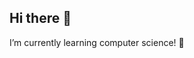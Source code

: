 ## Hi there 👋
I’m currently learning computer science! 👯
<!--
**Cora1177/Cora1177** is a ✨ _special_ ✨ repository because its `README.md` (this file) appears on your GitHub profile.

Here are some ideas to get you started:

- 🔭 I’m currently working on ...
- 🌱 I’m currently learning ...
- 👯 I’m looking to collaborate on ...
- 🤔 I’m looking for help with ...
- 💬

 Ask me about ...
- 📫 How to reach me: ...
- 😄 Pronouns: ...
- .



 Fun fact: ...
-->
